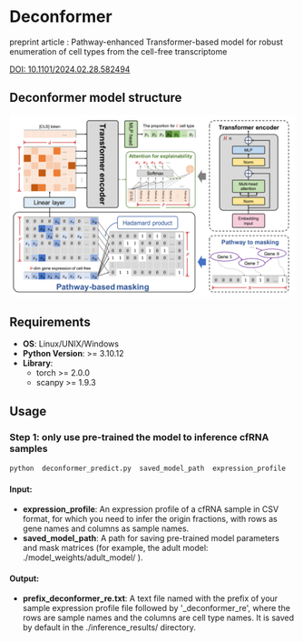# Deconformer

preprint article : Pathway-enhanced Transformer-based model for robust enumeration of cell types from the cell-free transcriptome

[DOI: 10.1101/2024.02.28.582494](https://doi.org/10.1101/2024.02.28.582494)

## Deconformer model structure
![model structure](model_structure.png)

## Requirements

- **OS**: Linux/UNIX/Windows
- **Python Version**: >= 3.10.12
- **Library**:
  - torch >= 2.0.0
  - scanpy >= 1.9.3

## Usage

### Step 1: only use pre-trained the model to inference cfRNA samples

```python
python  deconformer_predict.py  saved_model_path  expression_profile 
```

#### Input:

- **expression_profile**: An expression profile of a cfRNA sample in CSV format, for which you need to infer the origin fractions, with rows as gene names and columns as sample names.
- **saved_model_path**: A path for saving pre-trained model parameters and mask matrices (for example, the adult model:  ./model_weights/adult_model/ ).

#### Output:
- **prefix_deconformer_re.txt**: A text file named with the prefix of your sample expression profile file followed by '_deconformer_re', where the rows are sample names and the columns are cell type names. It is saved by default in the ./inference_results/ directory.
